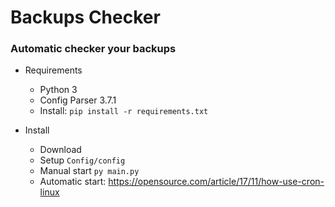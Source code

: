 # Backups Checker
### Automatic checker your backups


* Requirements
  * Python 3
  * Config Parser 3.7.1
  * Install: `pip install -r requirements.txt`
  
* Install
  * Download
  * Setup `Config/config`
  * Manual start `py main.py`
  * Automatic start: https://opensource.com/article/17/11/how-use-cron-linux
  

